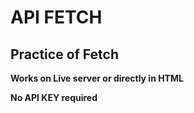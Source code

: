 # API FETCH

## Practice of Fetch

__Works on Live server or directly in HTML__ <br/>

__No API KEY required__ <br/>


